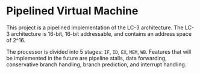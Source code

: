 # Pipelined Virtual Machine

This project is a pipelined implementation of the LC-3 architecture.
The LC-3 architecture is 16-bit, 16-bit addressable, and contains an address
space of 2^16.

The processor is divided into 5 stages: `IF`, `ID`, `EX`, `MEM`, `WB`.
Features that will be implemented in the future are pipeline stalls, data
forwarding, conservative branch handling, branch prediction, and interrupt
handling.
